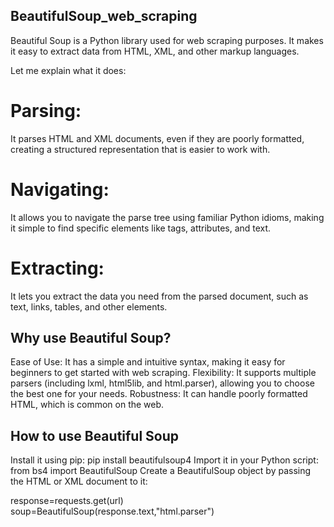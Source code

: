 ## BeautifulSoup_web_scraping

Beautiful Soup is a Python library used for web scraping purposes. It makes it easy to extract data from HTML, XML, and other markup languages.

Let me explain what it does:

# Parsing:
It parses HTML and XML documents, even if they are poorly formatted, creating a structured representation that is easier to work with.
# Navigating:
It allows you to navigate the parse tree using familiar Python idioms, making it simple to find specific elements like tags, attributes, and text.
# Extracting:
It lets you extract the data you need from the parsed document, such as text, links, tables, and other elements.


## Why use Beautiful Soup?

Ease of Use: It has a simple and intuitive syntax, making it easy for beginners to get started with web scraping.
Flexibility: It supports multiple parsers (including lxml, html5lib, and html.parser), allowing you to choose the best one for your needs.
Robustness: It can handle poorly formatted HTML, which is common on the web.

## How to use Beautiful Soup

Install it using pip: pip install beautifulsoup4
Import it in your Python script: from bs4 import BeautifulSoup
Create a BeautifulSoup object by passing the HTML or XML document to it:

response=requests.get(url)
soup=BeautifulSoup(response.text,"html.parser")
